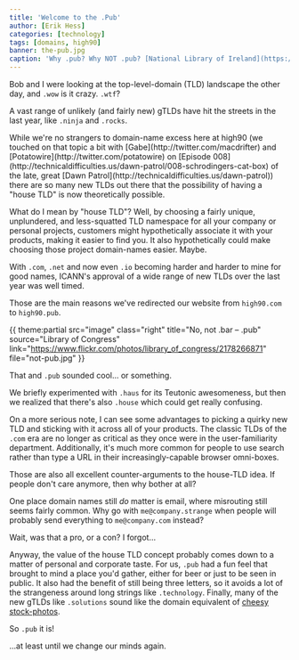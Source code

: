 ```yaml
---
title: 'Welcome to the .Pub'
author: [Erik Hess]
categories: [technology]
tags: [domains, high90]
banner: the-pub.jpg
caption: 'Why .pub? Why NOT .pub? [National Library of Ireland](https://www.flickr.com/photos/nlireland/6209964369)'
---
```


Bob and I were looking at the top-level-domain (TLD) landscape the other day, and `.wow` is it crazy. `.wtf`?

A vast range of unlikely (and fairly new) gTLDs have hit the streets in the last year, like `.ninja` and `.rocks`. 

<p class="has-pullquote" data-pullquote="It could make choosing domain-names easier. Maybe." markdown="1">While we're no strangers to domain-name excess here at high90 (we touched on that topic a bit with [Gabe](http://twitter.com/macdrifter) and [Potatowire](http://twitter.com/potatowire) on [Episode 008](http://technicaldifficulties.us/dawn-patrol/008-schrodingers-cat-box) of the late, great [Dawn Patrol](http://technicaldifficulties.us/dawn-patrol)) there are so many new TLDs out there that the possibility of having a "house TLD" is now theoretically possible.</p>

What do I mean by "house TLD"? Well, by choosing a fairly unique, unplundered, and less-squatted TLD namespace for all your company or personal projects, customers might hypothetically associate it with your products, making it easier to find you. It also hypothetically could make choosing those project domain-names easier. Maybe. 

With `.com`, `.net` and now even `.io` becoming harder and harder to mine for good names, ICANN's approval of a wide range of new TLDs over the last year was well timed.

Those are the main reasons we've redirected our website from `high90.com` to `high90.pub`. 

{{ theme:partial src="image" class="right" title="No, not .bar &ndash; .pub" source="Library of Congress" link="https://www.flickr.com/photos/library_of_congress/2178266871" file="not-pub.jpg" }}

That and `.pub` sounded cool... or something.

We briefly experimented with `.haus` for its Teutonic awesomeness, but then we realized that there's also `.house` which could get really confusing.

On a more serious note, I can see some advantages to picking a quirky new TLD and sticking with it across all of your products. The classic TLDs of the `.com` era are no longer as critical as they once were in the user-familiarity department. Additionally, it's much more common for people to use search rather than type a URL in their increasingly-capable browser omni-boxes. 

Those are also all excellent counter-arguments to the house-TLD idea. If people don't care anymore, then why bother at all? 

One place domain names still *do* matter is email, where misrouting still seems fairly common. Why go with `me@company.strange` when people will probably send everything to `me@company.com` instead?

Wait, was that a pro, or a con? I forgot...

Anyway, the value of the house TLD concept probably comes down to a matter of personal and corporate taste. For us, `.pub` had a fun feel that brought to mind a place you'd gather, either for beer or just to be seen in public. It also had the benefit of still being three letters, so it avoids a lot of the strangeness around long strings like `.technology`. Finally, many of the new gTLDs like `.solutions` sound like the domain equivalent of [cheesy stock-photos](http://www.adweek.com/adfreak/vince-vaughn-and-costars-pose-idiotic-stock-photos-you-can-have-free-163239). 

So `.pub` it is!

...at least until we change our minds again.
